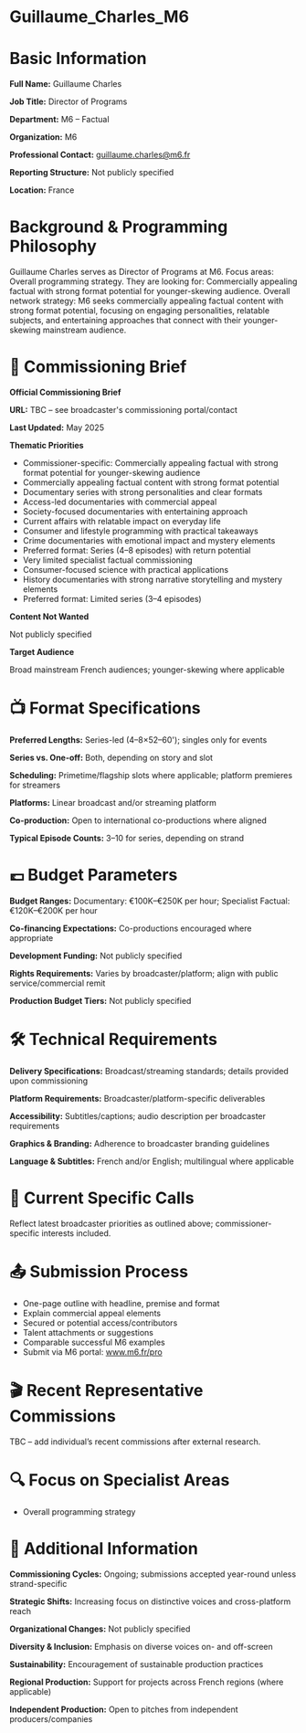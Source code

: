 # Guillaume_Charles_M6

# Basic Information

**Full Name:** Guillaume Charles

**Job Title:** Director of Programs

**Department:** M6 – Factual

**Organization:** M6

**Professional Contact:** guillaume.charles@m6.fr

**Reporting Structure:** Not publicly specified

**Location:** France

# Background & Programming Philosophy

Guillaume Charles serves as Director of Programs at M6. Focus areas: Overall programming strategy. They are looking for: Commercially appealing factual with strong format potential for younger-skewing audience. Overall network strategy: M6 seeks commercially appealing factual content with strong format potential, focusing on engaging personalities, relatable subjects, and entertaining approaches that connect with their younger-skewing mainstream audience.

# 📄 Commissioning Brief

**Official Commissioning Brief**

**URL:** TBC – see broadcaster's commissioning portal/contact

**Last Updated:** May 2025

**Thematic Priorities**

- Commissioner-specific: Commercially appealing factual with strong format potential for younger-skewing audience
- Commercially appealing factual content with strong format potential
- Documentary series with strong personalities and clear formats
- Access-led documentaries with commercial appeal
- Society-focused documentaries with entertaining approach
- Current affairs with relatable impact on everyday life
- Consumer and lifestyle programming with practical takeaways
- Crime documentaries with emotional impact and mystery elements
- Preferred format: Series (4–8 episodes) with return potential
- Very limited specialist factual commissioning
- Consumer-focused science with practical applications
- History documentaries with strong narrative storytelling and mystery elements
- Preferred format: Limited series (3–4 episodes)

**Content Not Wanted**

Not publicly specified

**Target Audience**

Broad mainstream French audiences; younger-skewing where applicable

# 📺 Format Specifications

**Preferred Lengths:** Series-led (4–8×52–60'); singles only for events

**Series vs. One-off:** Both, depending on story and slot

**Scheduling:** Primetime/flagship slots where applicable; platform premieres for streamers

**Platforms:** Linear broadcast and/or streaming platform

**Co-production:** Open to international co-productions where aligned

**Typical Episode Counts:** 3–10 for series, depending on strand

# 💷 Budget Parameters

**Budget Ranges:** Documentary: €100K–€250K per hour; Specialist Factual: €120K–€200K per hour

**Co-financing Expectations:** Co-productions encouraged where appropriate

**Development Funding:** Not publicly specified

**Rights Requirements:** Varies by broadcaster/platform; align with public service/commercial remit

**Production Budget Tiers:** Not publicly specified

# 🛠️ Technical Requirements

**Delivery Specifications:** Broadcast/streaming standards; details provided upon commissioning

**Platform Requirements:** Broadcaster/platform-specific deliverables

**Accessibility:** Subtitles/captions; audio description per broadcaster requirements

**Graphics & Branding:** Adherence to broadcaster branding guidelines

**Language & Subtitles:** French and/or English; multilingual where applicable

# 📢 Current Specific Calls

Reflect latest broadcaster priorities as outlined above; commissioner-specific interests included.

# 📤 Submission Process

- One-page outline with headline, premise and format
- Explain commercial appeal elements
- Secured or potential access/contributors
- Talent attachments or suggestions
- Comparable successful M6 examples
- Submit via M6 portal: www.m6.fr/pro

# 🎬 Recent Representative Commissions

TBC – add individual’s recent commissions after external research.

# 🔍 Focus on Specialist Areas

- Overall programming strategy

# 📅 Additional Information

**Commissioning Cycles:** Ongoing; submissions accepted year-round unless strand-specific

**Strategic Shifts:** Increasing focus on distinctive voices and cross-platform reach

**Organizational Changes:** Not publicly specified

**Diversity & Inclusion:** Emphasis on diverse voices on- and off-screen

**Sustainability:** Encouragement of sustainable production practices

**Regional Production:** Support for projects across French regions (where applicable)

**Independent Production:** Open to pitches from independent producers/companies